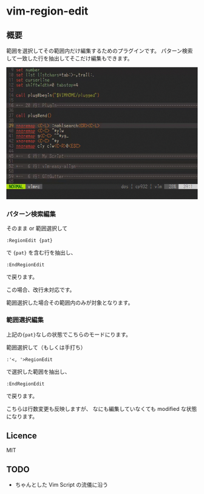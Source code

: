 vim-region-edit
===============

概要
----

範囲を選択してその範囲内だけ編集するためのプラグインです。
パターン検索して一致した行を抽出してそこだけ編集もできます。

![RegionEdit](https://raw.githubusercontent.com/tAkihiko/vim-region-edit/master/ss1.gif)

### パターン検索編集

そのまま or 範囲選択して

```
:RegionEdit {pat}
```

で `{pat}` を含む行を抽出し、

```
:EndRegionEdit
```

で戻ります。

この場合、改行未対応です。

範囲選択した場合その範囲内のみが対象となります。

### 範囲選択編集

上記の`{pat}`なしの状態でこちらのモードにります。

範囲選択して（もしくは手打ち）

```
:'<, '>RegionEdit
```

で選択した範囲を抽出し、

```
:EndRegionEdit
```

で戻ります。

こちらは行数変更も反映しますが、
なにも編集していなくても modified な状態になります。

Licence
-------

MIT

TODO
----

* ちゃんとした Vim Script の流儀に沿う
